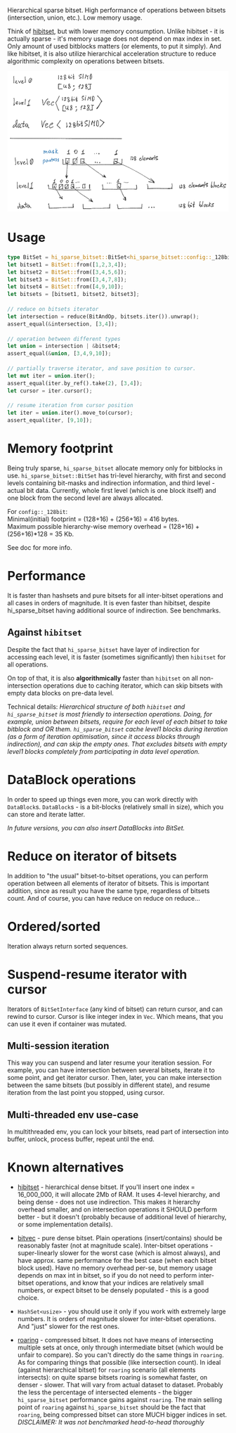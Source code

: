 Hierarchical sparse bitset. High performance of operations between bitsets (intersection, union, etc.).
Low memory usage.

Think of [hibitset](https://crates.io/crates/hibitset), but with lower memory consumption.
Unlike hibitset - it is actually sparse - it's memory usage does not depend on max index in set.
Only amount of used bitblocks matters (or elements, to put it simply).
And like hibitset, it is also utilize
hierarchical acceleration structure to reduce algorithmic complexity on operations
between bitsets.

![](https://github.com/tower120/hi_sparse_bitset/raw/main/doc/hisparsebitset-bg-white-50.png)

# Usage 

```rust
type BitSet = hi_sparse_bitset::BitSet<hi_sparse_bitset::config::_128bit>;
let bitset1 = BitSet::from([1,2,3,4]);
let bitset2 = BitSet::from([3,4,5,6]);
let bitset3 = BitSet::from([3,4,7,8]);
let bitset4 = BitSet::from([4,9,10]);
let bitsets = [bitset1, bitset2, bitset3];

// reduce on bitsets iterator
let intersection = reduce(BitAndOp, bitsets.iter()).unwrap();
assert_equal(&intersection, [3,4]);

// operation between different types
let union = intersection | &bitset4;
assert_equal(&union, [3,4,9,10]);

// partially traverse iterator, and save position to cursor.
let mut iter = union.iter();
assert_equal(iter.by_ref().take(2), [3,4]);
let cursor = iter.cursor();

// resume iteration from cursor position
let iter = union.iter().move_to(cursor);
assert_equal(iter, [9,10]);
```

# Memory footprint

Being truly sparse, `hi_sparse_bitset` allocate memory only for bitblocks in use.
`hi_sparse_bitset::BitSet` has tri-level hierarchy, with first and second levels
containing bit-masks and indirection information, and third level - actual bit data.
Currently, whole first level (which is one block itself) and one block from the
second level are always allocated.

For `config::_128bit`:  
Minimal(initial) footprint = (128+16) + (256+16) = 416 bytes.  
Maximum possible hierarchy-wise memory overhead = (128+16) + (256+16)*128 = 35 Kb.

See doc for more info.

# Performance

It is faster than hashsets and pure bitsets for all inter-bitset operations
and all cases in orders of magnitude. It is even faster than 
hibitset, despite hi_sparse_bitset having additional source of
indirection. See benchmarks.

## Against `hibitset`

Despite the fact that `hi_sparse_bitset` have layer of indirection for accessing
each level, it is faster (sometimes significantly) then `hibitset` for all operations.

On top of that, it is also **algorithmically** faster than `hibitset` on 
all non-intersection operations due to caching iterator, which
can skip bitsets with empty data blocks on pre-data level. 

Technical details:
_Hierarchical structure of both `hibitset` and `hi_sparse_bitset` is most
friendly to intersection operations. Doing, for example, union between bitsets,
require for each level of each bitset to take bitblock and OR them. `hi_sparse_bitset`
cache level1 blocks during iteration (as a form of iteration optimisation, since it access 
blocks through indirection), 
and can skip the empty ones. That excludes bitsets with empty level1 blocks completely 
from participating in data level operation._

# DataBlock operations

In order to speed up things even more, you can work directly with
`DataBlock`s. `DataBlock`s - is a bit-blocks (relatively small in size), 
which you can store and iterate latter.

_In future versions, you can also insert DataBlocks into BitSet._

# Reduce on iterator of bitsets

In addition to "the usual" bitset-to-bitset operations,
you can perform operation between all elements of iterator of bitsets.
This is important addition, since as result you have the same type, 
regardless of bitsets count. And of course, you can have reduce on 
reduce on reduce...

# Ordered/sorted

Iteration always return sorted sequences.

# Suspend-resume iterator with cursor

Iterators of `BitSetInterface` (any kind of bitset) can return cursor, 
and can rewind to cursor. Cursor is like integer index in `Vec`.
Which means, that you can use it even if container was mutated.

## Multi-session iteration

This way you can suspend and later resume your iteration 
session. For example, you can have intersection between several bitsets, iterate it
to some point, and get iterator cursor. Then, later,
you can make intersection between the same bitsets (but possibly in different state),
and resume iteration from the last point you stopped, using cursor.

## Multi-threaded env use-case

In multithreaded env, you can lock your bitsets, read part of intersection into buffer,
unlock, process buffer, repeat until the end.

# Known alternatives

* [hibitset](https://crates.io/crates/hibitset) - hierarchical dense bitset. 
    If you'll insert one index = 16_000_000, it will allocate 2Mb of RAM. 
    It uses 4-level hierarchy, and being dense - does not use indirection.
    This makes it hierarchy overhead smaller, and on intersection operations it SHOULD perform
    better - but it doesn't (probably because of additional level of hierarchy, or some 
    implementation details).

* [bitvec](https://crates.io/crates/bitvec) - pure dense bitset. Plain operations (insert/contains)
    should be reasonably faster (not at magnitude scale).
    Inter-bitset operations - super-linearly slower for the worst case (which is almost always), 
    and have approx. same performance for the best case (when each bitset block used).
    Have no memory overhead per-se, but memory usage depends on max int in bitset, 
    so if you do not need to perform inter-bitset operations,
    and know that your indices are relatively small numbers, or expect bitset to be
    densely populated - this is a good choice.

* `HashSet<usize>` - you should use it only if you work with extremely large numbers. 
   It is orders of magnitude slower for inter-bitset operations.
   And "just" slower for the rest ones.

*  [roaring](https://crates.io/crates/roaring) - compressed bitset. It does not have means of intersecting multiple
   sets at once, only through intermediate bitset (which would be unfair to compare). So you can't directly do the same things in `roaring`.
   As for comparing things that possible (like intersection count). In ideal (against hierarchical bitset) 
   for `roaring` scenario (all elements intersects): on quite sparse bitsets roaring is somewhat faster, on denser - slower. 
   That will vary from actual dataset to dataset. Probably the less the percentage of intersected 
   elements - the bigger `hi_sparse_bitset` performance gains against `roaring`.
   The main selling point of `roaring` against `hi_sparse_bitset` should be the fact that `roaring`, being
   compressed bitset can store MUCH bigger indices in set. _DISCLAIMER: It was not benchmarked head-to-head thoroughly_ 